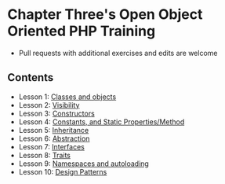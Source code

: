 # Chapter Three's Open Object Oriented PHP Training
- Pull requests with additional exercises and edits are welcome


Contents
--------

-  Lesson 1: [Classes and objects](1.md)
-  Lesson 2: [Visibility](2.md)
-  Lesson 3: [Constructors](3.md)
-  Lesson 4: [Constants, and Static Properties/Method](4.md)
-  Lesson 5: [Inheritance](5.md)
-  Lesson 6: [Abstraction](6.md)
-  Lesson 7: [Interfaces](7.md)
-  Lesson 8: [Traits](8.md)
-  Lesson 9: [Namespaces and autoloading](9.md)
-  Lesson 10: [Design Patterns](10.md)
